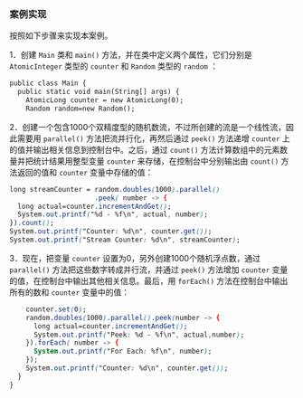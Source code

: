 ### 案例实现

按照如下步骤来实现本案例。

1．创建 `Main` 类和 `main()` 方法，并在类中定义两个属性，它们分别是 `AtomicInteger` 类型的 `counter` 和 `Random` 类型的 `random` ：

```css
public class Main {
  public static void main(String[] args) {
    AtomicLong counter = new AtomicLong(0);
    Random random=new Random();
```

2．创建一个包含1000个双精度型的随机数流，不过所创建的流是一个线性流，因此需要用 `parallel()` 方法把流并行化，再然后通过 `peek()` 方法递增 `counter` 上的值并输出相关信息到控制台中。之后，通过 `count()` 方法计算数组中的元素数量并把统计结果用整型变量 `counter` 来存储，在控制台中分别输出由 `count()` 方法返回的值和 `counter` 变量中存储的值：

```css
long streamCounter = random.doubles(1000).parallel()
                     .peek( number -> {
  long actual=counter.incrementAndGet();
  System.out.printf("%d - %f\n", actual, number);
}).count();
System.out.printf("Counter: %d\n", counter.get());
System.out.printf("Stream Counter: %d\n", streamCounter);
```

3．现在，把变量 `counter` 设置为0，另外创建1000个随机浮点数，通过 `parallel()` 方法把这些数字转成并行流，并通过 `peek()` 方法增加 `counter` 变量的值，在控制台中输出其他相关信息。最后，用 `forEach()` 方法在控制台中输出所有的数和 `counter` 变量中的值：

```css
    counter.set(0);
    random.doubles(1000).parallel().peek(number -> {
      long actual=counter.incrementAndGet();
      System.out.printf("Peek: %d - %f\n", actual,number);
    }).forEach( number -> {
      System.out.printf("For Each: %f\n", number);
    });
    System.out.printf("Counter: %d\n", counter.get());
  }
}
```


